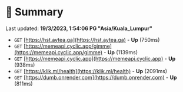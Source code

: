 # 📖 Summary
Last updated: **19/3/2023, 1:54:06 PG "Asia/Kuala_Lumpur"**

- `GET` [https://hst.aytea.ga](https://hst.aytea.ga) - **Up** (750ms)
- `GET` [https://memeapi.cyclic.app/gimme](https://memeapi.cyclic.app/gimme) - **Up** (1139ms)
- `GET` [https://memeapi.cyclic.app](https://memeapi.cyclic.app) - **Up** (938ms)
- `GET` [https://klik.ml/health](https://klik.ml/health) - **Up** (2091ms)
- `GET` [https://dumb.onrender.com](https://dumb.onrender.com) - **Up** (811ms)

